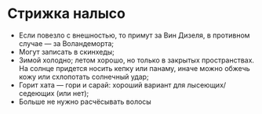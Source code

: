 ﻿---
tags:
  - стрижка
  - лысина
authors:
  - fering
---
# Стрижка налысо

* Если повезло с внешностью, то примут за Вин Дизеля, в противном случае — за Воландеморта;
* Могут записать в скинхеды;
* Зимой холодно; летом хорошо, но только в закрытых пространствах. На солнце придется носить кепку или панаму, иначе можно обжечь кожу или схлопотать солнечный удар;
* Горит хата — гори и сарай: хороший вариант для лысеющих/седеющих (или нет);
* Больше не нужно расчёсывать волосы
